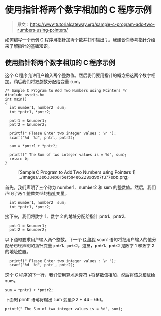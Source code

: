 # 使用指针将两个数字相加的 C 程序示例

> 原文：<https://www.tutorialgateway.org/sample-c-program-add-two-numbers-using-pointers/>

如何编写一个示例 C 程序用指针加两个数并打印输出？。我建议你参考指针介绍来了解指针的基础知识。

## 使用指针将两个数字相加的 C 程序示例

这个 C 程序允许用户输入两个整数值。然后我们要用指针的概念把这两个数字相加。稍后我们将把总数分配给变量 sum。

```
/* Sample C Program to Add Two Numbers using Pointers */
#include <stdio.h>
int main()
{
  int number1, number2, sum;
  int *pntr1, *pntr2;

  pntr1 = &number1;
  pntr2 = &number2;

  printf(" Please Enter two integer values : \n ");
  scanf("%d  %d", pntr1, pntr2);

  sum = *pntr1 + *pntr2;

  printf(" The Sum of two integer values is = %d", sum);
  return 0;
}
```

<figure class="wp-block-image">![Sample C Program to Add Two Numbers using Pointers 1](../Images/3e630eb815e15d4e62296d9d7f377ebb.png)</figure>

首先，我们声明了三个称为 number1、number2 和 sum 的整数值。然后，我们声明了两个整数类型的[指针](https://www.tutorialgateway.org/pointers-in-c/)变量。

```
  int number1, number2, sum;
  int *pntr1, *pntr2;
```

接下来，我们将数字 1、数字 2 的地址分配给指针 pntr1、pntr2。

```
  pntr1 = &number1;
  pntr2 = &number2;
```

以下语句要求用户输入两个整数。下一个 [C 编程](https://www.tutorialgateway.org/c-programming/) scanf 语句将把用户输入的值分配给已经声明的指针变量 pntr1、pntr2。这里，pntr1、pntr2 是数字 1 和数字 2 的地址位置。

```
  printf(" Please Enter two integer values : \n ");
  scanf("%d  %d", pntr1, pntr2);
```

这个 [C 程序](https://www.tutorialgateway.org/c-programming-examples/)的下一行，我们使用[算术运算符](https://www.tutorialgateway.org/arithmetic-operators-in-c/ "ARITHMETIC OPERATORS IN C") +将整数值相加，然后将该总和赋给 sum。

```
sum = *pntr1 + *pntr2;
```

下面的 printf 语句将输出 sum 变量(22 + 44 = 66)。

```
printf(" The Sum of two integer values is = %d", sum);
```